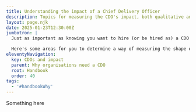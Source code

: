 ```yaml
---
title: Understanding the impact of a Chief Delivery Officer
description: Topics for measuring the CDO's impact, both qualitative and quantitative.
layout: page.njk
date: 2025-01-23T12:30:00Z
jumbotron: |
  Just as important as knowing you want to hire (or be hired as) a CDO or CSD, is understanding the positive influence of your CDO on the business.

  Here's some areas for you to determine a way of measuring the shape of that impact, both qualitative and quantitative.
eleventyNavigation:
  key: CDOs and impact
  parent: Why organisations need a CDO
  root: Handbook
  order: 40
tags:
  - '#handbookWhy'
---
```


Something here
